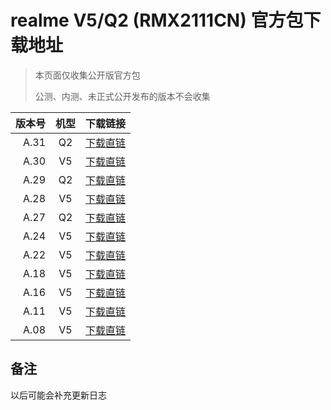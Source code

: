 # realme V5/Q2 (RMX2111CN) 官方包下载地址

> 本页面仅收集公开版官方包
> 
> 公测、内测、未正式公开发布的版本不会收集

版本号   | 机型 | 下载链接 |
-------:|:--------:|:---------------
A.31     | Q2 | [下载直链](https://download.c.realme.com/osupdate/RMX2111_11_OTA_0310_all_JEmU4E3I6V6a.ozip)
A.30     | V5 | [下载直链](https://download.c.realme.com/osupdate/RMX2111_11_OTA_0300_all_bJRowbrIvv35.ozip)
A.29     | Q2 | [下载直链](https://download.c.realme.com/osupdate/RMX2111_11_OTA_0290_all_SPWCkIR28bC9.ozip)
A.28     | V5 | [下载直链](https://download.c.realme.com/osupdate/RMX2111_11_OTA_0280_all_bbjZxaJQWKaU.ozip)
A.27     | Q2 | [下载直链](https://download.c.realme.com/osupdate/RMX2111_11_OTA_0270_all_BvDO0UMfTIg7.ozip)
A.24     | V5 | [下载直链](https://download.c.realme.com/osupdate/RMX2111_11_OTA_0240_all_HuL4e2QCCj1K.ozip)
A.22     | V5 | [下载直链](https://download.c.realme.com/osupdate/RMX2111_11_OTA_0220_all_m3JrDuHCd9y2.ozip)
A.18     | V5 | [下载直链](https://download.c.realme.com/osupdate/RMX2111_11_OTA_0180_all_5bfdTuXpA4hF.ozip)
A.16     | V5 | [下载直链](https://download.c.realme.com/osupdate/RMX2111_11_OTA_0160_all_beZRdCTHtZIP.ozip)
A.11     | V5 | [下载直链](https://download.c.realme.com/osupdate/RMX2111_11_OTA_0100_all_XYS89N5XtuFq.ozip)
A.08     | V5 | [下载直链](https://download.c.realme.com/osupdate/RMX2111_11_OTA_0080_all_Z4ZThCKajyIs.ozip)

## 备注

以后可能会补充更新日志
